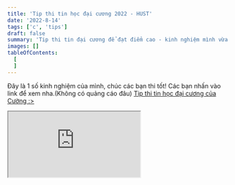 ```yaml
---
title: 'Tip thi tin học đại cương 2022 - HUST'
date: '2022-8-14'
tags: ['c', 'tips']
draft: false
summary: 'Tip thi tin đại cương để đạt điểm cao - kinh nghiệm mình vừa thi xong'
images: []
tableOfContents:
  [
  ]
---
```


Đây là 1 số kinh nghiệm của mình, chúc các bạn thi tốt! Các bạn nhấn vào link để xem nha.(Không có quảng cáo đâu)
[Tip thi tin học đại cương của Cường :>](https://www.dropbox.com/s/ff5pnx8rjjnz8xl/tip%20tin%20%C4%91%E1%BA%A1i%20c%C6%B0%C6%A1ng%20c%E1%BB%A7a%20c%C6%B0%E1%BB%9Dng%20%3A%3E.pdf?dl=0&fbclid=IwAR3JZpIqIysYasXyBsUSx42bxvdwuaIc608DCfOuBAijyZU9qUawam6-PAg)

<iframe src="https://www.w3schools.com" title="Tip thi tin học đại cương của Cường"></iframe>
